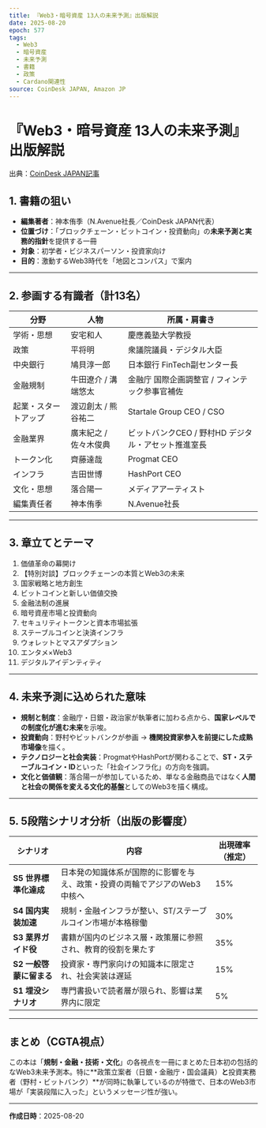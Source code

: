 ```yaml
---
title: 『Web3・暗号資産 13人の未来予測』出版解説
date: 2025-08-20
epoch: 577
tags:
  - Web3
  - 暗号資産
  - 未来予測
  - 書籍
  - 政策
  - Cardano関連性
source: CoinDesk JAPAN, Amazon JP
---
```


# 『Web3・暗号資産 13人の未来予測』出版解説  
出典：[CoinDesk JAPAN記事](https://www.amazon.co.jp/dp/4022520744)  

## 1. 書籍の狙い
- **編集著者**：神本侑季（N.Avenue社長／CoinDesk JAPAN代表）  
- **位置づけ**：「ブロックチェーン・ビットコイン・投資動向」の**未来予測と実務的指針**を提供する一冊  
- **対象**：初学者・ビジネスパーソン・投資家向け  
- **目的**：激動するWeb3時代を「地図とコンパス」で案内  

---

## 2. 参画する有識者（計13名）
| 分野 | 人物 | 所属・肩書き |
|------|------|--------------|
| 学術・思想 | 安宅和人 | 慶應義塾大学教授 |
| 政策 | 平将明 | 衆議院議員・デジタル大臣 |
| 中央銀行 | 鳩貝淳一郎 | 日本銀行 FinTech副センター長 |
| 金融規制 | 牛田遼介 / 溝端悠太 | 金融庁 国際企画調整官 / フィンテック参事官補佐 |
| 起業・スタートアップ | 渡辺創太 / 熊谷祐二 | Startale Group CEO / CSO |
| 金融業界 | 廣末紀之 / 佐々木俊典 | ビットバンクCEO / 野村HD デジタル・アセット推進室長 |
| トークン化 | 齊藤達哉 | Progmat CEO |
| インフラ | 吉田世博 | HashPort CEO |
| 文化・思想 | 落合陽一 | メディアアーティスト |
| 編集責任者 | 神本侑季 | N.Avenue社長 |

---

## 3. 章立てとテーマ
1. 価値革命の幕開け  
2. 【特別対談】ブロックチェーンの本質とWeb3の未来  
3. 国家戦略と地方創生  
4. ビットコインと新しい価値交換  
5. 金融法制の進展  
6. 暗号資産市場と投資動向  
7. セキュリティトークンと資本市場拡張  
8. ステーブルコインと決済インフラ  
9. ウォレットとマスアダプション  
10. エンタメ×Web3  
11. デジタルアイデンティティ  

---

## 4. 未来予測に込められた意味
- **規制と制度**：金融庁・日銀・政治家が執筆者に加わる点から、**国家レベルでの制度化が進む未来**を示唆。  
- **投資動向**：野村やビットバンクが参画 → **機関投資家参入を前提にした成熟市場像**を描く。  
- **テクノロジーと社会実装**：ProgmatやHashPortが関わることで、**ST・ステーブルコイン・ID**といった「社会インフラ化」の方向を強調。  
- **文化と価値観**：落合陽一が参加しているため、単なる金融商品ではなく**人間と社会の関係を変える文化的基盤**としてのWeb3を描く構成。  

---

## 5. 5段階シナリオ分析（出版の影響度）
| シナリオ | 内容 | 出現確率（推定） |
|-----------|------|------------------|
| **S5 世界標準化達成** | 日本発の知識体系が国際的に影響を与え、政策・投資の両輪でアジアのWeb3中核へ | 15% |
| **S4 国内実装加速** | 規制・金融インフラが整い、ST/ステーブルコイン市場が本格稼働 | 30% |
| **S3 業界ガイド役** | 書籍が国内のビジネス層・政策層に参照され、教育的役割を果たす | 35% |
| **S2 一般啓蒙に留まる** | 投資家・専門家向けの知識本に限定され、社会実装は遅延 | 15% |
| **S1 埋没シナリオ** | 専門書扱いで読者層が限られ、影響は業界内に限定 | 5% |

---

## まとめ（CGTA視点）
この本は「**規制・金融・技術・文化**」の各視点を一冊にまとめた日本初の包括的なWeb3未来予測本。特に**政策立案者（日銀・金融庁・国会議員）**と**投資実務者（野村・ビットバンク）**が同時に執筆しているのが特徴で、日本のWeb3市場が「実装段階に入った」というメッセージ性が強い。  

---

**作成日時**：2025-08-20 
